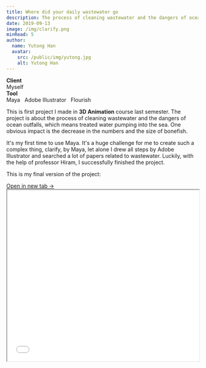 ```yaml
---
title: Where did your daily wastewater go
description: The process of cleaning wastewater and the dangers of ocean outfalls
date: 2019-09-13
image: /img/clarify.png
minRead: 5
author:
  name: Yutong Han
  avatar:
    src: /public/img/yutong.jpg
    alt: Yutong Han
---
```


<div class="grid grid-cols-2 gap-4 mb-8">
  <div class="bg-blue-50 rounded-lg p-4">
    <strong>Client</strong><br>
    Myself
  </div>
  <div class="bg-blue-50 rounded-lg p-4">
    <strong>Tool</strong><br>
    Maya &nbsp; Adobe Illustrator &nbsp; Flourish
  </div>
</div>

This is first project I made in **3D Animation** course last semester. The project is about the process of cleaning wastewater and the dangers of ocean outfalls, which means treated water pumping into the sea. One obvious impact is the decrease in the numbers and the size of bonefish.

It's my first time to use Maya. It's a huge challenge for me to create such a complex thing, clarify, by Maya, let alone I drew all steps by Adobe Illustrator and searched a lot of papers related to wastewater. Luckily, with the help of professor Hiram, I successfully finished the project.

This is my final version of the project:

<div class="pdf-container">
  <div class="pdf-header">
    <a href="/file/3d.pdf" target="_blank" class="text-blue-600">
      Open in new tab →
    </a>
  </div>
  <iframe src="/file/3d.pdf" width="100%" height="450px" class="pdf-iframe"></iframe>
</div>
